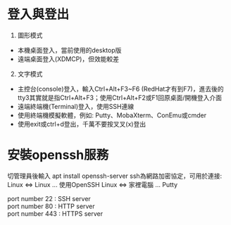 # 登入與登出
1. 圖形模式
  - 本機桌面登入，當前使用的desktop版
  - 遠端桌面登入(XDMCP)，但效能較差
2. 文字模式
  - 主控台(console)登入，輸入Ctrl+Alt+F3~F6 (RedHat才有到F7)，進去後的tty3其實就是指Ctrl+Alt+F3；使用Ctrl+Alt+F2或F1回原桌面/開機登入介面
  - 遠端終端機(Terminal)登入，使用SSH連線
  - 使用終端機模擬軟體，例如: Putty、MobaXterm、ConEmu或cmder
  - 使用exit或ctrl+d登出，千萬不要按叉叉(x)登出

# 安裝openssh服務
切管理員後輸入 apt install openssh-server
ssh為網路加密協定，可用於連接:
Linux <=> Linux ... 使用OpenSSH
Linux <=> 家裡電腦 ... Putty
  
port number 22 : SSH server  
port number 80 : HTTP server  
port number 443 : HTTPS server  
